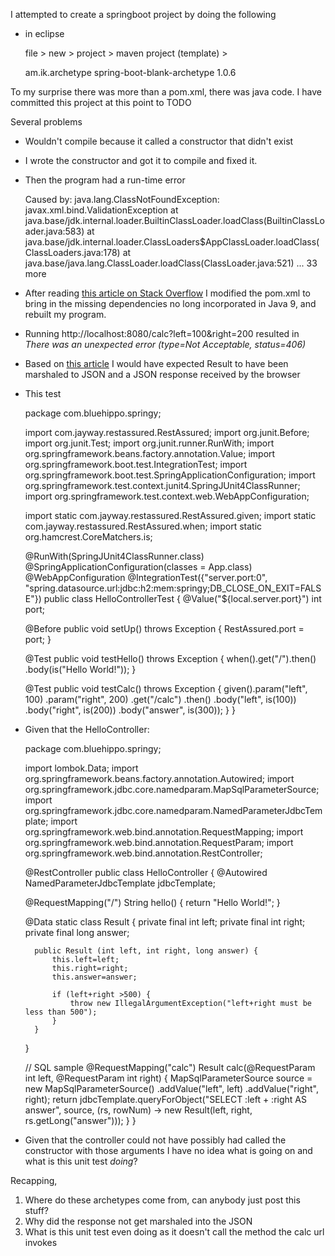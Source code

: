 I attempted to create a springboot project by doing the following

* in eclipse 
    
    file > new > project > maven project (template) >
 
    <groupId>am.ik.archetype</groupId>
    <artificact>spring-boot-blank-archetype<artifact>
    <version>1.0.6</version>

To my surprise there was more than a pom.xml, there was java code. I have committed this project at this point to TODO

Several problems
- Wouldn't compile because it called a constructor that didn't exist
- I wrote the constructor and got it to compile and fixed it.
- Then the program had a run-time error

    Caused by: java.lang.ClassNotFoundException: javax.xml.bind.ValidationException
	at java.base/jdk.internal.loader.BuiltinClassLoader.loadClass(BuiltinClassLoader.java:583)
	at java.base/jdk.internal.loader.ClassLoaders$AppClassLoader.loadClass(ClassLoaders.java:178)
	at java.base/java.lang.ClassLoader.loadClass(ClassLoader.java:521)
	... 33 more
    
- After reading [this article on Stack Overflow](https://stackoverflow.com/questions/43574426/how-to-resolve-java-lang-noclassdeffounderror-javax-xml-bind-jaxbexception-in-j) I modified the pom.xml to bring in the missing dependencies no long incorporated in Java 9, and rebuilt my program.

- Running http://localhost:8080/calc?left=100&right=200 resulted in <em>There was an unexpected error (type=Not Acceptable, status=406)</em>
- Based on [this article](https://dzone.com/articles/spring-framework-restcontroller-vs-controller) I would have expected Result to have been marshaled to JSON and a JSON response received by the browser
- This test

    package com.bluehippo.springy;

    import com.jayway.restassured.RestAssured;
    import org.junit.Before;
    import org.junit.Test;
    import org.junit.runner.RunWith;
    import org.springframework.beans.factory.annotation.Value;
    import org.springframework.boot.test.IntegrationTest;
    import org.springframework.boot.test.SpringApplicationConfiguration;
    import org.springframework.test.context.junit4.SpringJUnit4ClassRunner;
    import org.springframework.test.context.web.WebAppConfiguration;

    import static com.jayway.restassured.RestAssured.given;
    import static com.jayway.restassured.RestAssured.when;
    import static org.hamcrest.CoreMatchers.is;

    @RunWith(SpringJUnit4ClassRunner.class)
    @SpringApplicationConfiguration(classes = App.class)
    @WebAppConfiguration
    @IntegrationTest({"server.port:0",
        "spring.datasource.url:jdbc:h2:mem:springy;DB_CLOSE_ON_EXIT=FALSE"})
    public class HelloControllerTest {
    @Value("${local.server.port}")
    int port;

    @Before
    public void setUp() throws Exception {
        RestAssured.port = port;
    }

    @Test
    public void testHello() throws Exception {
        when().get("/").then()
                .body(is("Hello World!"));
    }

    @Test
    public void testCalc() throws Exception {
        given().param("left", 100)
                .param("right", 200)
                .get("/calc")
                .then()
                .body("left", is(100))
                .body("right", is(200))
                .body("answer", is(300));
        }
    }

- Given that the HelloController:

    package com.bluehippo.springy;

    import lombok.Data;
    import org.springframework.beans.factory.annotation.Autowired;
    import org.springframework.jdbc.core.namedparam.MapSqlParameterSource;
    import org.springframework.jdbc.core.namedparam.NamedParameterJdbcTemplate;
    import org.springframework.web.bind.annotation.RequestMapping;
    import org.springframework.web.bind.annotation.RequestParam;
    import org.springframework.web.bind.annotation.RestController;

    @RestController
    public class HelloController {
    @Autowired
    NamedParameterJdbcTemplate jdbcTemplate;

    @RequestMapping("/")
    String hello() {
        return "Hello World!";
    }

    @Data
    static class Result {
        private final int left;
        private final int right;
        private final long answer;
        
        public Result (int left, int right, long answer) {
        	this.left=left;
        	this.right=right;
        	this.answer=answer;
        	
        	if (left+right >500) {
        		throw new IllegalArgumentException("left+right must be less than 500");
        	}
        }
    }

    // SQL sample
    @RequestMapping("calc")
    Result calc(@RequestParam int left, @RequestParam int right) {
        MapSqlParameterSource source = new MapSqlParameterSource()
                .addValue("left", left)
                .addValue("right", right);
        return jdbcTemplate.queryForObject("SELECT :left + :right AS answer", source,
                (rs, rowNum) -> new Result(left, right, rs.getLong("answer")));
        }
    }

- Given that the controller could not have possibly had called the constructor with those arguments I have no idea what is going on and what is this unit test <em>doing</em>?


Recapping,

1. Where do these archetypes come from, can anybody just post this stuff?
2. Why did the response not get marshaled into the JSON
3. What is this unit test even doing as it doesn't call the method the calc url invokes